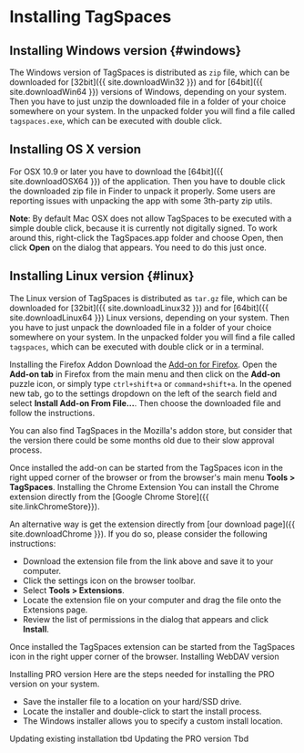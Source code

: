 # Installing TagSpaces

## Installing Windows version {#windows}
The Windows version of TagSpaces is distributed as `zip` file, which can be downloaded for [32bit]({{ site.downloadWin32 }}) and for [64bit]({{ site.downloadWin64 }}) versions of Windows, depending on your system. Then you have to just unzip the downloaded file in a folder of your choice somewhere on your system. In the unpacked folder you will find a file called `tagspaces.exe`, which can be executed with double click.

## Installing OS X version
For OSX 10.9 or later you have to download the [64bit]({{ site.downloadOSX64 }}) of the application. Then you have to double click the downloaded zip file in Finder to unpack it properly. Some users are reporting issues with unpacking the app with some 3th-party zip utils.

**Note**: By default Mac OSX does not allow TagSpaces to be executed with a simple double click, because it is currently not digitally signed. To work around this, right-click the TagSpaces.app folder and choose Open, then click **Open** on the dialog that appears. You need to do this just once.

## Installing Linux version {#linux}
The Linux version of TagSpaces is distributed as `tar.gz` file, which can be downloaded for [32bit]({{ site.downloadLinux32 }}) and for [64bit]({{ site.downloadLinux64 }}) Linux versions, depending on your system. Then you have to just unpack the downloaded file in a folder of your choice somewhere on your system. In the unpacked folder you will find a file called `tagspaces`, which can be executed with double click or in a terminal.

Installing the Firefox Addon
Download the [Add-on for Firefox](https://addons.mozilla.org/en-us/firefox/addon/tagspaces/). Open the **Add-on tab** in Firefox from the main menu and then click on the **Add-on** puzzle icon, or simply type `ctrl+shift+a` or `command+shift+a`. In the opened new tab, go to the settings dropdown on the left of the search field and select **Install Add-on From File...**. Then choose the downloaded file and follow the instructions.

You can also find TagSpaces in the Mozilla's addon store, but consider that the version there could be some months old due to their slow approval process.

Once installed the add-on can be started from the TagSpaces icon in the right upped corner of the browser or from the  browser's main menu **Tools > TagSpaces**.
Installing the Chrome Extension
You can install the Chrome extension directly from the [Google Chrome Store]({{ site.linkChromeStore}}).

An alternative way is get the extension directly from [our download page]({{ site.downloadChrome }}). If you do so, please consider the following instructions:

* Download the extension file from the link above and save it to your computer.
* Click the settings icon on the browser toolbar.
* Select **Tools &gt; Extensions**.
* Locate the extension file on your computer and drag the file onto the Extensions page.
* Review the list of permissions in the dialog that appears and click **Install**.

Once installed the TagSpaces extension can be started from the TagSpaces icon in the right upper corner of the browser.
Installing WebDAV version

Installing PRO version
Here are the steps needed for installing the PRO version on your system.

* Save the installer file to a location on your hard/SSD drive.
* Locate the installer and double-click to start the install process.
* The Windows installer allows you to specify a custom install location.

Updating existing installation 
tbd
Updating the PRO version
Tbd
